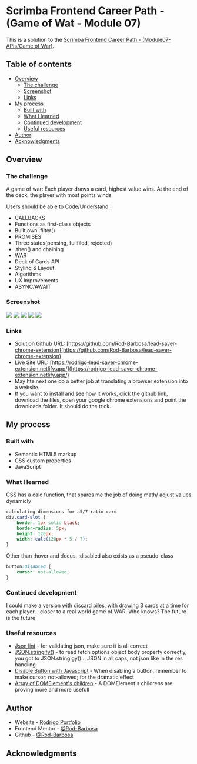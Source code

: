 # Scrimba Frontend Career Path - (Game of Wat - Module 07)

This is a solution to the [Scrimba Frontend Career Path - (Module07-APIs/Game of War)](https://scrimba.com/learn/frontend).

## Table of contents

- [Overview](#overview)
  - [The challenge](#the-challenge)
  - [Screenshot](#screenshot)
  - [Links](#links)
- [My process](#my-process)
  - [Built with](#built-with)
  - [What I learned](#what-i-learned)
  - [Continued development](#continued-development)
  - [Useful resources](#useful-resources)
- [Author](#author)
- [Acknowledgments](#acknowledgments)


## Overview

### The challenge

A game of war: Each player draws a card, highest value wins. At the end of the deck, the player with most points winds

Users should be able to Code/Understand:

- CALLBACKS
- Functions as first-class objects
- Built own .filter()
- PROMISES
- Three states(pensing, fullfiled, rejected)
- .then() and chaining
- WAR
- Deck of Cards API
- Styling & Layout
- Algorithms
- UX improvements
- ASYNC/AWAIT

### Screenshot

![](./img/start.png)
![](./img/deck.png)
![](./img/drawCard.png)
![](./img/keepScore.png)
![](./img/end.png)

### Links

- Solution Github URL: [https://github.com/Rod-Barbosa/lead-saver-chrome-extension](https://github.com/Rod-Barbosa/lead-saver-chrome-extension)
- Live Site URL: [https://rodrigo-lead-saver-chrome-extension.netlify.app/](https://rodrigo-lead-saver-chrome-extension.netlify.app/)
- May hte next one do a better job at translating a browser extension into a website. 
- If you want to install and see how it works, click the github link, download the files, open your google chrome extensions and point the downloads folder. It should do the trick.

## My process

### Built with

- Semantic HTML5 markup
- CSS custom properties
- JavaScript

### What I learned

CSS has a calc function, that spares me the job of doing math/ adjust values dynamicly
```css
calculating dimensions for a5/7 ratio card
div.card-slot {
    border: 1px solid black;
    border-radius: 5px;
    height: 120px;
    width: calc(120px * 5 / 7);
}
```

Other than :hover and :focus, :disabled also exists as a pseudo-class
```css
button:disabled {
    cursor: not-allowed;
}

```


### Continued development

I could make a version with discard piles, with drawing 3 cards at a time for each player... closer to a real world game of WAR. Who knows? The future is the future

### Useful resources

- [Json lint](https://jsonlint.com/) - for validating json, make sure it is all correct
- [JSON.stringify()](https://developer.mozilla.org/pt-BR/docs/Web/JavaScript/Reference/Global_Objects/JSON/stringify) - to read fetch options object body property correctly, you got to JSON.stringigy()… JSON in all caps, not json like in the res handling
- [Disable Button with Javascript](https://www.w3schools.com/jsref/prop_pushbutton_disabled.asp) - When disabling a button, remember to make cursor: not-allowed; for the dramatic effect
- [Array of DOMElement's children](https://developer.mozilla.org/en-US/docs/Web/API/Element/children) - A DOMElement's childrens are proving more and more usefull

## Author

- Website - [Rodrigo Portfolio](https://www.gelatodigital.com)
- Frontend Mentor - [@Rod-Barbosa](https://www.frontendmentor.io/profile/Rod-Barbosa)
- Github - [@Rod-Barbosa](https://github.com/Rod-Barbosa)

## Acknowledgments

